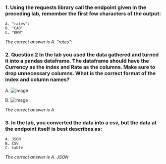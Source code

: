 ### 1. Using the requests library call the endpoint given in the preceding lab, remember the first few characters of the output:
    A. "rates":
    B. "CAD"
    C. "KRW"

_The correct answer is A. "rates":_
### 2. Question 2 In the lab you used the data gathered and turned it into a pandas dataframe. The dataframe should have the Currency as the index and Rate as the columns. Make sure to drop unnecessary columns. What is the correct format of the index and column names?
A. ![image](https://github.com/user-attachments/assets/22d86611-913a-4949-a2f4-4591448e7f51)

B. ![image](https://github.com/user-attachments/assets/75c32856-20e7-4ba2-af15-45ae1f62a994)

_The correct answer is A_
### 3. In the lab, you converted the data into a csv, but the data at the endpoint itself is best describes as:
    A. JSON
    B. CSV
    C. table 

_The correct answer is A. JSON_
